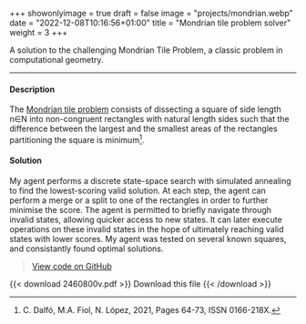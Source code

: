 +++
showonlyimage = true
draft = false
image = "projects/mondrian.webp"
date = "2022-12-08T10:16:56+01:00"
title = "Mondrian tile problem solver"
weight = 3
+++

A solution to the challenging Mondrian Tile Problem, a classic problem in computational geometry.
<!--more-->

---

#### Description 
The [Mondrian tile problem](https://mondrianpuzzle.appspot.com) consists of dissecting a square of side length n∈N into non-congruent rectangles with natural length sides such that the difference between the largest and the smallest areas of the rectangles partitioning the square is minimum[^1].

#### Solution 
My agent performs a discrete state-space search with simulated annealing to find the lowest-scoring valid solution. At each step, the agent can perform a merge or a split to one of the rectangles in order to further minimise the score. The agent is permitted to briefly navigate through invalid states, allowing quicker access to new states. It can later execute operations on these invalid states in the hope of ultimately reaching valid states with lower scores. My agent was tested on several known squares, and consistantly found optimal solutions. 

> [View code on GitHub](https://github.com/jovanneste/mondrianTilingStateSearch)

{{< download 2460800v.pdf >}}
Download this file
{{< /download >}}

[^1]: C. Dalfó, M.A. Fiol, N. López, 2021, Pages 64-73, ISSN 0166-218X.